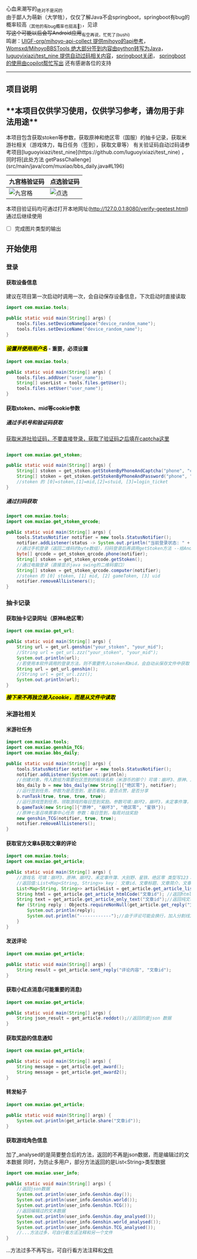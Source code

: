 心血来潮写的<sub>绝对不是闲的</sub>   
由于鄙人为萌新（大学牲），仅仅了解Java不会springboot，springboot有bug的概率较高<sub>（其他的有bug概率也挺高🙂）</sub>，见谅  
~~写这个可能以后会写Android应用~~<sub>有空再说，忙死了(bushi) </sub>  
鸣谢：[UIGF-org/mihoyo-api-collect 提供mihoyo的api参考](https://github.com/UIGF-org/mihoyo-api-collect)，[Womsxd/MihoyoBBSTools 绝大部分签到内容由python转写为Java](https://github.com/Womsxd/MihoyoBBSTools)，[luguoyixiazi/test_nine 提供自动过码相关内容](https://github.com/luguoyixiazi/test_nine)，[springboot关闭](https://blog.csdn.net/afreon/article/details/115805084)，
[springboot 的使用由copilot帮忙写出](https://github.com/copilot) 还有感谢各位的支持

---

## 项目说明

<h2>**本项目仅供学习使用，仅供学习参考，请勿用于非法用途**</h2>
本项目包含获取stoken等参数，获取原神和绝区零（国服）的抽卡记录，获取米游社相关（游戏体力，每日任务（签到），获取文章等）  
有关验证码自动过码请参考项目[luguoyixiazi/test_nine](https://github.com/luguoyixiazi/test_nine)
，同时将[此处方法 getPassChallenge](src/main/java/com/muxiao/bbs_daily.java#L196)

| 九宫格验证码            | 点选验证码            |
|-------------------|------------------|
| ![九宫格](pic/2.jpg) | ![点选](pic/1.jpg) |

本项目验证码均可通过打开本地网址(http://127.0.0.1:8080/verify-geetest.html)通过后继续使用

- [ ] 完成图片类型的输出

## 开始使用

### 登录

#### 获取设备信息

建议在项目第一次启动时调用一次，会自动保存设备信息，下次启动时直接读取

```java
import com.muxiao.tools;

public static void main(String[] args) {
    tools.files.setDeviceNameSpace("device_random_name");
    tools.files.setDeviceName("device_random_name");
}
```

#### <mark>***设置并使用用户名***</mark>  - 重要，必须设置

```java
import com.muxiao.tools;

public static void main(String[] args) {
    tools.files.addUser("user_name");
    String[] userList = tools.files.getUser();
    tools.files.setUser("user_name");
}
```

#### 获取stoken、mid等cookie参数

##### 通过手机号和验证码获取

[获取米游社验证码，不要直接登录，获取了验证码之后填在captcha这里](https://user.miyoushe.com/login-platform/mobile.html#/login/captcha)

```java

import com.muxiao.get_stoken;

public static void main(String[] args) {
    String[] stoken = get_stoken.getStokenByPhoneAndCaptcha("phone", "captcha");
    String[] stoken = get_stoken.getStokenByPhoneAndPassword("phone", "password");
    //stoken 的 [0]=stoken,[1]=mid,[2]=stuid, [3]=login_ticket
}
```

##### 通过扫码获取

```java
import com.muxiao.tools;
import com.muxiao.get_stoken_qrcode;

public static void main(String[] args) {
    tools.StatusNotifier notifier = new tools.StatusNotifier();
    notifier.addListener(status -> System.out.println("当前登录状态: " + status));
    //通过手机登录（返回二维码的byte数组），扫码登录后再调用getStoken方法 --给Android应用做的
    byte[] qrcode = get_stoken_qrcode.phone(notifier);
    String[] stoken = get_stoken_qrcode.getStoken();
    //通过电脑登录（直接显示java swing的二维码窗口）
    String[] stoken = get_stoken_qrcode.computer(notifier);
    //stoken 的 [0] stoken, [1] mid, [2] gameToken, [3] uid
    notifier.removeAllListeners();
}
```

### 抽卡记录

#### 获取抽卡记录网址（原神&绝区零）

```java
import com.muxiao.get_url;

public static void main(String[] args) {
    String url = get_url.genshin("your_stoken", "your_mid");
    //String url = get_url.zzz("your_stoken", "your_mid");
    System.out.println(url);
    //若使用本软件调用的登录方法，则不需要传入stoken和mid，会自动从保存文件中获取
    String url = get_url.genshin();
    //String url = get_url.zzz();
    System.out.println(url);
}
```

<mark>***接下来不再独立接入cookie，而是从文件中读取***</mark>

### 米游社相关

#### 米游社任务

```java
import com.muxiao.tools;
import com.muxiao.genshin_TCG;
import com.muxiao.bbs_daily;

public static void main(String[] args) {
    tools.StatusNotifier notifier = new tools.StatusNotifier();
    notifier.addListener(System.out::println);
    //创建对象，传入数组为需要社区签到的板块名称（米游币的那个）可填：崩坏3、原神、崩坏2、未定事件簿、大别野、星铁、绝区零
    bbs_daily b = new bbs_daily(new String[]{"绝区零"}, notifier);
    //运行签到任务，参数为是否签到，是否看帖，是否点赞，是否分享
    b.runTask(true, true, true, true);
    //运行游戏签到任务，领取游戏的每日签到奖励。参数可填:崩坏2，崩坏3，未定事件簿，原神，星铁，绝区零
    b.gameTask(new String[]{"原神", "崩坏3", "绝区零", "星铁"});
    //原神七圣召唤赛事中心任务 参数：每日签到，每周对战奖励
    new genshin_TCG(notifier, true, true);
    notifier.removeAllListeners();
}
```

#### 获取官方文章&获取文章的评论

```java
import com.muxiao.tools;
import com.muxiao.get_article;

public static void main(String[] args) {
    //游戏名 可填：崩坏3、原神、崩坏2、未定事件簿、大别野、星铁、绝区零 类型写123：1公告、2活动、3资讯（就是米游社上面的分类）
    //返回值:List<Map<String, String>> key： 文章id、文章标题、文章简介、文章首页图
    List<Map<String, String>> articleList = get_article.get_article_list("崩坏3", 1, notifier);//可加帖子数（0，50）
    String html = get_article.get_article_htmlCode("文章id"); //返回html源代码
    String text = get_article.get_article_only_text("文章id");//返回纯文本
    for (String reply : Objects.requireNonNull(get_article.get_reply("文章id"))) {
        System.out.println(reply);
        System.out.println("------------");//由于评论可能会换行，加入分割线方便显示
    }
}

```

#### 发送评论

```java
import com.muxiao.get_article;

public static void main(String[] args) {
    String result = get_article.sent_reply("评论内容", "文章id");
}
```

#### 获取小红点消息(可能重要的消息)

```java
import com.muxiao.get_article;

public static void main(String[] args) {
    String json_result = get_article.reddot();//返回的是json 数据
}
```

#### 获取奖励的信息通知

```java
import com.muxiao.get_article;

public static void main(String[] args) {
    String message = get_article.get_award();
    String message = get_article.get_award2();
}
```

#### 转发帖子

```java
import com.muxiao.get_article;

public static void main(String[] args) {
    System.out.println(get_article.share("文章id"));
}

```

#### 获取游戏角色信息

加了_analysed的是简要整合后的方法，返回的不再是json数据，而是编辑过的文本数据
同时，为防止多用户，部分方法返回的是List\<String\>类型数据

```java
import com.muxiao.user_info;

public static void main(String[] args) {
    //返回json数据
    System.out.println(user_info.Genshin.day());
    System.out.println(user_info.Genshin.world());
    System.out.println(user_info.Genshin.TCG());
    //返回编辑过的文本数据
    System.out.println(user_info.Genshin.day_analysed());
    System.out.println(user_info.Genshin.world_analysed());
    System.out.println(user_info.Genshin.TCG_analysed());
    //...方法过多，可自行看方法注释和另一个文件
}
```

...方法过多不再写出，可自行看方法注释和[文件](src/main/java/com/muxiao/user_info.md)

